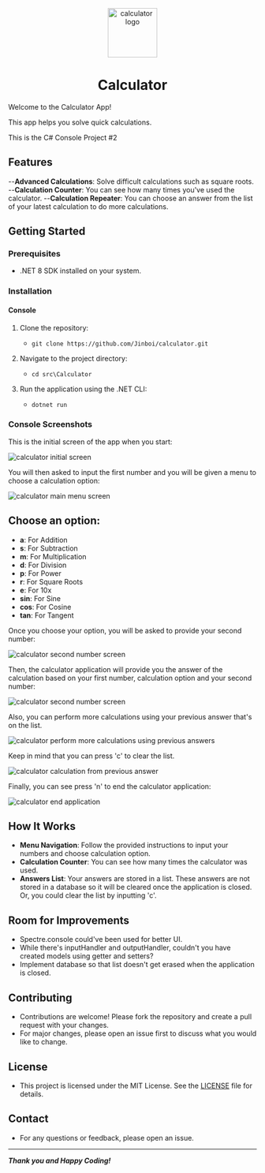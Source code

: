 <div align="center">

<img src="./img/CalculatorLogo.png" alt="calculator logo" width="100px" />
<h1>Calculator</h1>

</div>

Welcome to the Calculator App!

This app helps you solve quick calculations. 

This is the C# Console Project #2

## Features

--**Advanced Calculations**: Solve difficult calculations such as square roots. 
--**Calculation Counter**: You can see how many times you've used the calculator.
--**Calculation Repeater**: You can choose an answer from the list of your latest calculation to do more calculations.


## Getting Started

### Prerequisites

- .NET 8 SDK installed on your system.

### Installation

#### Console

1. Clone the repository:
	- `git clone https://github.com/Jinboi/calculator.git`

2. Navigate to the project directory:
	- `cd src\Calculator`

3. Run the application using the .NET CLI:
	- `dotnet run`

### Console Screenshots

This is the initial screen of the app when you start:

![calculator initial screen](./img/calculatorInitialScreen.PNG)


You will then asked to input the first number and you will be given a menu to choose a calculation option:

![calculator main menu screen](./img/calculatorMainMenu.PNG)


## Choose an option:
- **a**: For Addition
- **s**: For Subtraction
- **m**: For Multiplication
- **d**: For Division
- **p**: For Power
- **r**: For Square Roots
- **e**: For 10x
- **sin**: For Sine
- **cos**: For Cosine
- **tan**: For Tangent

Once you choose your option, you will be asked to provide your second number:

![calculator second number screen](./img/calculatorList.PNG)

Then, the calculator application will provide you the answer of the calculation based on your first number, calculation option and your second number:

![calculator second number screen](./img/calculatorList.PNG)

Also, you can perform more calculations using your previous answer that's on the list. 

![calculator perform more calculations using previous answers](./img/calculatorMoreList.PNG)

Keep in mind that you can press 'c' to clear the list. 

![calculator calculation from previous answer](./img/calculatorCToClearList.PNG)

Finally, you can see press 'n' to end the calculator application:

![calculator end application](./img/calculatorNToExit.PNG)

## How It Works

- **Menu Navigation**: Follow the provided instructions to input your numbers and choose calculation option.
- **Calculation Counter**: You can see how many times the calculator was used. 
- **Answers List**: Your answers are stored in a list. These answers are not stored in a database so it will be cleared once the application is closed. Or, you could clear the list by inputting 'c'. 

## Room for Improvements

- Spectre.console could've been used for better UI.
- While there's inputHandler and outputHandler, couldn't you have created models using getter and setters?
- Implement database so that list doesn't get erased when the application is closed.

## Contributing

- Contributions are welcome! Please fork the repository and create a pull request with your changes. 
- For major changes, please open an issue first to discuss what you would like to change.

## License

- This project is licensed under the MIT License. See the [LICENSE](./LICENSE) file for details.

## Contact

- For any questions or feedback, please open an issue.

---
***Thank you and Happy Coding!***